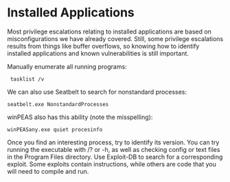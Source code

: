 # Installed Applications

Most privilege escalations relating to installed applications are based on misconfigurations we have already covered. Still, some privilege escalations results from things like buffer overflows, so knowing how to identify installed applications and known vulnerabilities is still important.

Manually enumerate all running programs:

```
 tasklist /v
```

We can also use Seatbelt to search for nonstandard processes:

```
seatbelt.exe NonstandardProcesses
```

winPEAS also has this ability (note the misspelling):

```
winPEASany.exe quiet procesinfo
```

Once you find an interesting process, try to identify its version. You can try running the executable with /? or -h, as well as checking config or text files in the Program Files directory. Use Exploit-DB to search for a corresponding exploit. Some exploits contain instructions, while others are code that you will need to compile and run.
